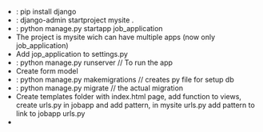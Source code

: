 - : pip install django
- : django-admin startproject mysite .
- : python manage.py startapp job_application
- The project is mysite wich can have multiple apps (now only 
  job_application)
- Add jop_application to settings.py
- : python manage.py runserver // To run the app
- Create form model
- : python manage.py makemigrations  // creates py file for setup db
- : python manage.py migrate // the actual migration 
- Create templates folder with index.html page, add function to views, 
  create urls.py in jobapp and add pattern, in mysite urls.py add pattern 
  to link to jobapp urls.py
- 

